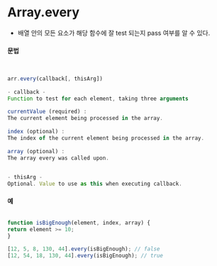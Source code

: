 # Array.every


- 배열 안의 모든 요소가 해당 함수에 잘 test 되는지 pass 여부를 알 수 있다.




#### 문법

```javascript

 
arr.every(callback[, thisArg])
 
- callback -
Function to test for each element, taking three arguments
 
currentValue (required) :
The current element being processed in the array.
 
index (optional) :
The index of the current element being processed in the array.
 
array (optional) :
The array every was called upon.
 

- thisArg -
Optional. Value to use as this when executing callback.
```




#### 예

```javascript
 
function isBigEnough(element, index, array) {
return element >= 10;
}

[12, 5, 8, 130, 44].every(isBigEnough); // false
[12, 54, 18, 130, 44].every(isBigEnough); // true

```
